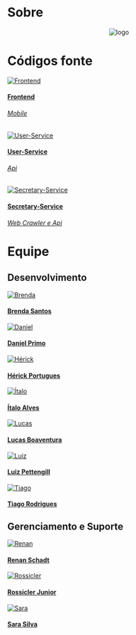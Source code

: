 # Sobre

<div>
	<center>
	<img class="photo" src="assets/logo.png" alt="logo">
</div>

<div>
<h1 class="legenda" > Códigos fonte </h1>
<div class="pictures">
<a href="https://github.com/fga-eps-mds/2020.1-stay-safe-front-end">
  <div class="repo-border">
	<img class="photo" src="assets/repositories/frontend.jpg" alt="Frontend">
  </div>
	<h4 class="legenda">Frontend</h4>
	<h6 class=legenda>Mobile</h6>
</a>
<a href="https://github.com/fga-eps-mds/2020.1-stay-safe-user-service">
  <div class="repo-border">
	<img class="photo" src="assets/repositories/user.png" alt="User-Service">
  </div>
	<h4 class="legenda">User-Service</h4>
	<h6 class=legenda>Api</h6>
</a>
<a href="https://github.com/fga-eps-mds/2020.1-stay-safe-secretary-service">
  <div class="repo-border">
	<img class="photo" src="assets/repositories/secretary.svg" alt="Secretary-Service">
  </div>
	<h4 class="legenda">Secretary-Service</h4>
	<h6 class=legenda>Web Crawler e Api</h6>
</a>
</div>
</div>

<div>
<h1 class="legenda" >Equipe </h1>
<h2 class="legenda" >Desenvolvimento </h2>
<div class="pictures">
<a class="pessoa" href="https://github.com/brendavsantos">
  <div class="photo-border">
    <img class="photo" src="assets/members/brenda.jpeg" alt="Brenda">
  </div>
  <h4 class="legenda">Brenda Santos</h4>
</a>
<a class="pessoa" href="https://github.com/danieldagerom">
  <div class="photo-border">
    <img class="photo" src="assets/members/daniel.jpeg" alt="Daniel">
  </div class="container-legenda" >
  <h4 class="legenda">Daniel Primo</h4>
</a>
<a class="pessoa" href="https://github.com/herickport">
  <div class="photo-border">
    <img class="photo" src="assets/members/herick.jpeg" alt="Hérick">
  </div>
  <h4 class="legenda">Hérick Portugues</h4>
</a>
<a class="pessoa" href="https://github.com/alvesitalo">
  <div class="photo-border">
    <img class="photo" src="assets/members/italo.jpeg" alt="Ítalo">
  </div>
  <h4 class="legenda">Ítalo Alves</h4>
</a>
<a class="pessoa" href="https://github.com/lboaventura25">
  <div class="photo-border">
    <img class="photo" src="assets/members/lucas.png" alt="Lucas">
  </div>
  <h4 class="legenda">Lucas Boaventura</h4>
</a>
<a class="pessoa" href="https://github.com/LuizPettengill">
  <div class="photo-border">
    <img class="photo" src="assets/members/luiz.jpeg" alt="Luiz">
  </div>
  <h4 class="legenda">Luiz Pettengill</h4>
</a>
<a class="pessoa" href="https://github.com/tsrrodrigues">
  <div class="photo-border">
    <img class="photo" src="assets/members/tiago.jpeg" alt="Tiago">
  </div>
  <h4 class="legenda">Tiago Rodrigues</h4>
</a>
</div>
</div>

<h2 class="legenda" > Gerenciamento e Suporte </h2>
<div class="pictures">
<a class="pessoa" href="https://github.com/renan601">
  <div class="photo-border">
    <img class="photo" src="assets/members/renan.jpeg" alt="Renan">
  </div>
  <h4 class="legenda">Renan Schadt</h4>
</a>
<a class="pessoa" href="https://github.com/rossicler">
  <div class="photo-border">
    <img class="photo" src="assets/members/rossicler.jpeg" alt="Rossicler">
  </div>
  <h4 class="legenda">Rossicler Junior</h4>
</a>
<a class="pessoa" href="https://github.com/silvasara">
  <div class="photo-border">
    <img class="photo" src="assets/members/sara.jpeg" alt="Sara">
  </div>
  <h4 class="legenda">Sara Silva</h4>
</a>
</div>
</div>
